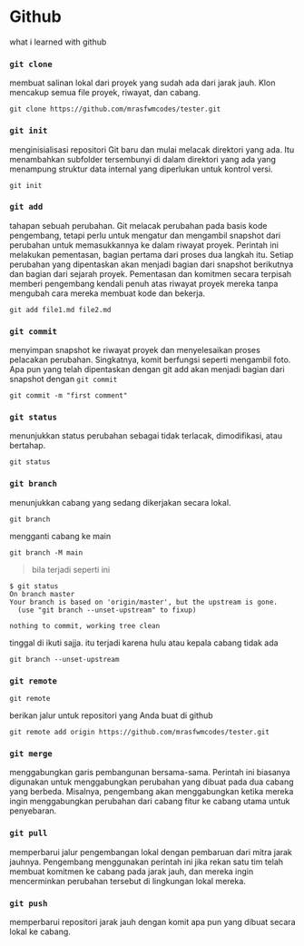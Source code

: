 # Github
what i learned with github


### `git clone` 
membuat salinan lokal dari proyek yang sudah ada dari jarak jauh. Klon mencakup semua file proyek, riwayat, dan cabang.

```
git clone https://github.com/mrasfwmcodes/tester.git
```

### `git init`
menginisialisasi repositori Git baru dan mulai melacak direktori yang ada. Itu menambahkan subfolder tersembunyi di dalam direktori yang ada yang menampung struktur data internal yang diperlukan untuk kontrol versi.
```
git init
```
### `git add`
tahapan sebuah perubahan. Git melacak perubahan pada basis kode pengembang, tetapi perlu untuk mengatur dan mengambil snapshot dari perubahan untuk memasukkannya ke dalam riwayat proyek. Perintah ini melakukan pementasan, bagian pertama dari proses dua langkah itu. Setiap perubahan yang dipentaskan akan menjadi bagian dari snapshot berikutnya dan bagian dari sejarah proyek. Pementasan dan komitmen secara terpisah memberi pengembang kendali penuh atas riwayat proyek mereka tanpa mengubah cara mereka membuat kode dan bekerja.
```
git add file1.md file2.md
```

### `git commit`
menyimpan snapshot ke riwayat proyek dan menyelesaikan proses pelacakan perubahan. Singkatnya, komit berfungsi seperti mengambil foto. Apa pun yang telah dipentaskan dengan git add akan menjadi bagian dari snapshot dengan `git commit`
```
git commit -m "first comment"
```

### `git status`
menunjukkan status perubahan sebagai tidak terlacak, dimodifikasi, atau bertahap.
```
git status
```

### `git branch`
menunjukkan cabang yang sedang dikerjakan secara lokal.
```
git branch
```
mengganti cabang ke main
```
git branch -M main
```
> bila terjadi seperti ini
```
$ git status
On branch master
Your branch is based on 'origin/master', but the upstream is gone.
  (use "git branch --unset-upstream" to fixup)

nothing to commit, working tree clean
```
tinggal di ikuti sajja. itu terjadi karena hulu atau kepala cabang tidak ada
```
git branch --unset-upstream
```

### `git remote`
```
git remote
```
berikan jalur untuk repositori yang Anda buat di github
```
git remote add origin https://github.com/mrasfwmcodes/tester.git
```

### `git merge`
menggabungkan garis pembangunan bersama-sama. Perintah ini biasanya digunakan untuk menggabungkan perubahan yang dibuat pada dua cabang yang berbeda. Misalnya, pengembang akan menggabungkan ketika mereka ingin menggabungkan perubahan dari cabang fitur ke cabang utama untuk penyebaran.


### `git pull`
memperbarui jalur pengembangan lokal dengan pembaruan dari mitra jarak jauhnya. Pengembang menggunakan perintah ini jika rekan satu tim telah membuat komitmen ke cabang pada jarak jauh, dan mereka ingin mencerminkan perubahan tersebut di lingkungan lokal mereka.

### `git push`
memperbarui repositori jarak jauh dengan komit apa pun yang dibuat secara lokal ke cabang.
